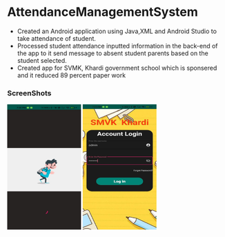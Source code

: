 # AttendanceManagementSystem

* Created an Android application using Java,XML and Android Studio to take attendance of student.
* Processed student attendance inputted information in the back-end of the app to it send message to absent student
parents based on the student selected.
* Created app for SVMK, Khardi government school which is sponsered and it reduced 89 percent paper work

###  ScreenShots
<img src="imaged/splash.jpeg" width="171" height="290">  <img src="imaged/Loginpage.jpeg" width="171" height="290">

